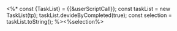 <%* 
	const {TaskList} = {{&userScriptCall}};
	const taskList  = new TaskList(tp);
	taskList.devideByCompleted(true);
	const selection = taskList.toString();
%><%selection%>